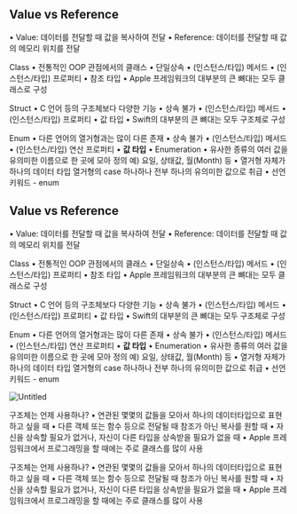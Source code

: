 ## **Value vs Reference**
• Value: 데이터를 전달할 때 값을 복사하여 전달
• Reference: 데이터를 전달할 때 값의 메모리 위치를 전달

Class
• 전통적인 OOP 관점에서의 클래스
• 단일상속
• (인스턴스/타입) 메서드
• (인스턴스/타입) 프로퍼티
• 참조 타입
• Apple 프레임워크의 대부분의 큰 뼈대는 모두 클래스로 구성

Struct
• C 언어 등의 구조체보다 다양한 기능
• 상속 불가
• (인스턴스/타입) 메서드
• (인스턴스/타입) 프로퍼티
• 값 타입
• Swift의 대부분의 큰 뼈대는 모두 구조체로 구성

Enum
• 다른 언어의 열거형과는 많이 다른 존재
• 상속 불가
• (인스턴스/타입) 메서드
• (인스턴스/타입) 연산 프로퍼티
• **값 타입**
• Enumeration
• 유사한 종류의 여러 값을 유의미한 이름으로 한 곳에 모아 정의
예) 요일, 상태값, 월(Month) 등
• 열거형 자체가 하나의 데이터 타입
열거형의 case 하나하나 전부 하나의 유의미한 값으로 취급
• 선언 키워드 - enum
## **Value vs Reference**
• Value: 데이터를 전달할 때 값을 복사하여 전달
• Reference: 데이터를 전달할 때 값의 메모리 위치를 전달

Class
• 전통적인 OOP 관점에서의 클래스
• 단일상속
• (인스턴스/타입) 메서드
• (인스턴스/타입) 프로퍼티
• 참조 타입
• Apple 프레임워크의 대부분의 큰 뼈대는 모두 클래스로 구성

Struct
• C 언어 등의 구조체보다 다양한 기능
• 상속 불가
• (인스턴스/타입) 메서드
• (인스턴스/타입) 프로퍼티
• 값 타입
• Swift의 대부분의 큰 뼈대는 모두 구조체로 구성

Enum
• 다른 언어의 열거형과는 많이 다른 존재
• 상속 불가
• (인스턴스/타입) 메서드
• (인스턴스/타입) 연산 프로퍼티
• **값 타입**
• Enumeration
• 유사한 종류의 여러 값을 유의미한 이름으로 한 곳에 모아 정의
예) 요일, 상태값, 월(Month) 등
• 열거형 자체가 하나의 데이터 타입
열거형의 case 하나하나 전부 하나의 유의미한 값으로 취급
• 선언 키워드 - enum 

![Untitled](https://user-images.githubusercontent.com/98685312/153835620-33eb6a8d-ccda-4534-94fd-88532413dd71.png)

구조체는 언제 사용하나?
• 연관된 몇몇의 값들을 모아서
하나의 데이터타입으로 표현하고 싶을 때
• 다른 객체 또는 함수 등으로 전달될 때
참조가 아닌 복사를 원할 때
• 자신을 상속할 필요가 없거나,
자신이 다른 타입을 상속받을 필요가 없을 때
• Apple 프레임워크에서 프로그래밍을 할 때에는 주로 클래스를 많이 사용

구조체는 언제 사용하나?
• 연관된 몇몇의 값들을 모아서
하나의 데이터타입으로 표현하고 싶을 때
• 다른 객체 또는 함수 등으로 전달될 때
참조가 아닌 복사를 원할 때
• 자신을 상속할 필요가 없거나,
자신이 다른 타입을 상속받을 필요가 없을 때
• Apple 프레임워크에서 프로그래밍을 할 때에는 주로 클래스를 많이 사용
